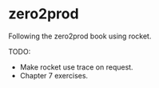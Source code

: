 # zero2prod

Following the zero2prod book using rocket.

TODO:
- Make rocket use trace on request.
- Chapter 7 exercises.
